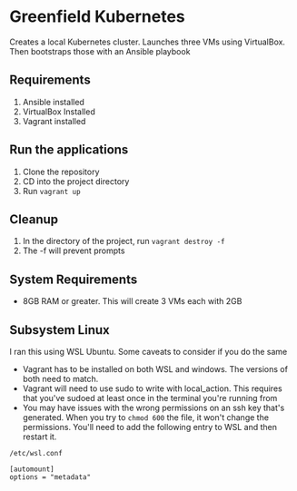 # Greenfield Kubernetes

Creates a local Kubernetes cluster. Launches three VMs using VirtualBox. Then bootstraps those with an Ansible playbook

## Requirements

1. Ansible installed
2. VirtualBox Installed
3. Vagrant installed

## Run the applications

1. Clone the repository
2. CD into the project directory
3. Run `vagrant up`

## Cleanup

1. In the directory of the project, run `vagrant destroy -f`
2. The -f will prevent prompts

## System Requirements

- 8GB RAM or greater. This will create 3 VMs each with 2GB

## Subsystem Linux

I ran this using WSL Ubuntu. Some caveats to consider if you do the same

- Vagrant has to be installed on both WSL and windows. The versions of both need to match.
- Vagrant will need to use sudo to write with local_action. This requires that you've sudoed at least once in the terminal you're running from
- You may have issues with the wrong permissions on an ssh key that's generated. When you try to `chmod 600` the file, it won't change the permissions. You'll need to add the following entry to WSL and then restart it.

`/etc/wsl.conf`

```
[automount]
options = "metadata"
```
